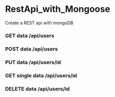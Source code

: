 # RestApi_with_Mongoose
Create a REST api with mongoDB
### GET data /api/users
### POST data /api/users
### PUT data /api/users/id
### GET single data /api/users/id
### DELETE data /api/users/id
